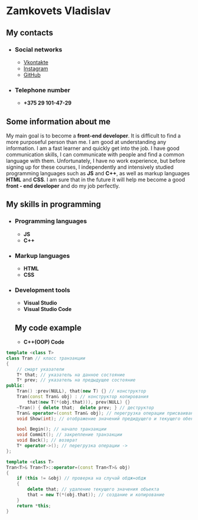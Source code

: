 # Zamkovets Vladislav

## My contacts
* ### Social networks
  * [Vkontakte](https://vk.com/el_taurus)
  * [Instagram](https://www.instagram.com/el_taurus_z/?hl=ru)
  * [GitHub](https://github.com/Kolip-03)
* ### Telephone number
  * **+375 29 101-47-29**

## Some information about me

My main goal is to become a **front-end developer**. It is difficult to find a more purposeful person than me. I am good at understanding any information. I am a fast learner and quickly get into the job. I have good communication skills, I can communicate with people and find a common language with them. Unfortunately, I have no work experience, but before signing up for these courses, I independently and intensively studied programming languages such as **JS** and **C++**, as well as markup languages **HTML** and **CSS**. I am sure that in the future it will help me become a good **front - end developer** and do my job perfectly.

## My skills in programming
* ### Programming languages
  * **JS**
  * **C++**
* ### Markup languages
  * **HTML**
  * **CSS**
* ### Development tools
  * **Visual Studio**
  * **Visual Studio Code**
  
  ## My code example
  * **C++(OOP) Code**
``` C++
template <class T>
class Tran // класс транзакции
{
	// смарт указатели
	T* that; // указатель на данное состояние
	T* prev; // указатель на предыдущее состояние
public:
	Tran() :prev(NULL), that(new T) {} // конструктор
	Tran(const Tran& obj) : // конструктор копирования
		that(new T(*(obj.that))), prev(NULL) {}
	~Tran() { delete that;  delete prev; } // деструктор
	Tran& operator=(const Tran& obj); // перегрузка операции присваивания
	void Show(int); // отображение значений предидущего и текущего обекта класса

	bool Begin(); // начало транзакции
	void Commit(); // закрепление транзакции
	void Back(); // возврат
	T* operator->(); // перегрузка операции ->
};

template <class T>
Tran<T>& Tran<T>::operator=(const Tran<T>& obj)
{
	if (this != &obj) // проверка на случай обдж=обдж
	{
		delete that; // удаление текущего значения объекта
		that = new T(*(obj.that)); // создание и копирование
	}
	return *this;
}
```
